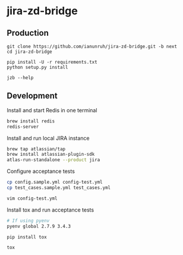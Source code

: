 # jira-zd-bridge

## Production

```
git clone https://github.com/ianunruh/jira-zd-bridge.git -b next
cd jira-zd-bridge

pip install -U -r requirements.txt
python setup.py install

jzb --help
```

## Development

Install and start Redis in one terminal

```bash
brew install redis
redis-server
```

Install and run local JIRA instance

```bash
brew tap atlassian/tap
brew install atlassian-plugin-sdk
atlas-run-standalone --product jira
```

Configure acceptance tests

```bash
cp config.sample.yml config-test.yml
cp test_cases.sample.yml test_cases.yml

vim config-test.yml
```

Install tox and run acceptance tests

```bash
# If using pyenv
pyenv global 2.7.9 3.4.3

pip install tox

tox
```
